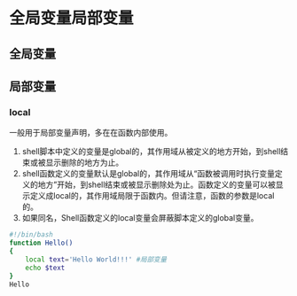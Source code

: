 <!--
 * @Author: tangdaoyong
 * @Date: 2021-01-21 13:20:41
 * @LastEditors: tangdaoyong
 * @LastEditTime: 2021-01-21 13:24:37
 * @Description: 全局变量局部变量
-->
# 全局变量局部变量

## 全局变量

## 局部变量

### local

一般用于局部变量声明，多在在函数内部使用。

1. shell脚本中定义的变量是global的，其作用域从被定义的地方开始，到shell结束或被显示删除的地方为止。
2. shell函数定义的变量默认是global的，其作用域从“函数被调用时执行变量定义的地方”开始，到shell结束或被显示删除处为止。函数定义的变量可以被显示定义成local的，其作用域局限于函数内。但请注意，函数的参数是local的。
3. 如果同名，Shell函数定义的local变量会屏蔽脚本定义的global变量。
```sh
#!/bin/bash
function Hello()
{
    local text='Hello World!!!' #局部变量
    echo $text
}
Hello
```